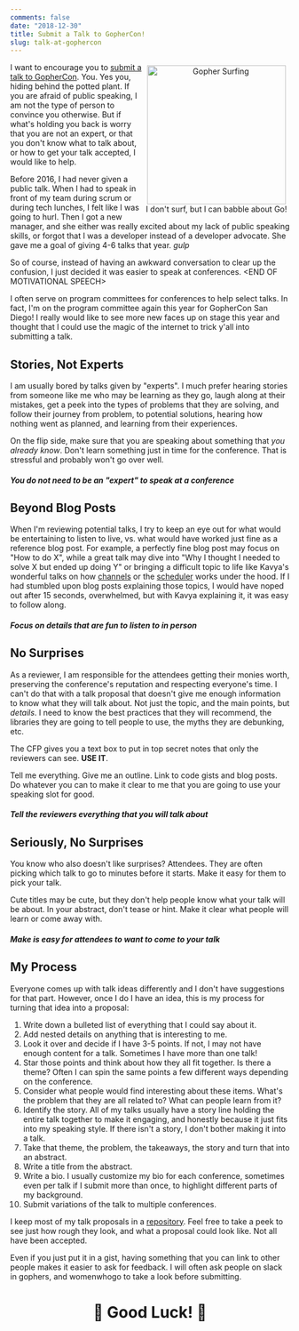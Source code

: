 ```yaml
---
comments: false
date: "2018-12-30"
title: Submit a Talk to GopherCon!
slug: talk-at-gophercon
---
```


<figure style="text-align: center; float: right; margin: 5px">
  <img src="/images/gophercon-2019.jpg" width="250" alt="Gopher Surfing" />
  <figcaption>
    I don't surf, but I can babble about Go!
  </figcaption>
</figure>

I want to encourage you to [submit a talk to GopherCon](https://www.papercall.io/gophercon-2019).
You. Yes you, hiding
behind the potted plant. If you are afraid of public speaking, I am not the type
of person to convince you otherwise. But if what's holding you back is worry that
you are not an expert, or that you don't know what to talk about, or how to get your
talk accepted, I would like to help.

Before 2016, I had never given a public talk. When I had to speak in front of my
team during scrum or during tech lunches, I felt like I was going to hurl. Then
I got a new manager, and she either was really excited about my lack of public
speaking skills, or forgot that I was a developer instead of a developer advocate.
She gave me a goal of giving 4-6 talks that year. _gulp_

So of course, instead of
having an awkward conversation to clear up the confusion, I just decided it was
easier to speak at conferences. &lt;END OF MOTIVATIONAL SPEECH&gt;

I often serve on program committees for conferences to help select talks. In fact,
I'm on the program committee again this year for GopherCon San Diego! I really would
like to see more new faces up on stage this year and thought that I could use the
magic of the internet to trick y'all into submitting a talk.

## Stories, Not Experts

I am usually bored by talks given by "experts".
I much prefer hearing stories from someone like me who may be learning as they go,
laugh along at their mistakes, get a peek into the types of problems that they are
solving, and follow their journey from problem, to potential solutions, hearing
how nothing went as planned, and learning from their experiences.

On the flip side, make sure that you are speaking about something that _you already
know_. Don't learn something just in time for the conference. That is stressful
and probably won't go over well.

##### You do not need to be an "expert" to speak at a conference

## Beyond Blog Posts

When I'm reviewing potential talks, I try to keep an eye out for what would be
entertaining to listen to live, vs. what would have worked just fine as a reference
blog post. For example, a perfectly fine blog post may focus on "How to do X", while
a great talk may dive into "Why I thought I needed to solve X but ended up doing Y"
or bringing a difficult topic to life like Kavya's wonderful talks on how [channels](https://www.youtube.com/watch?v=KBZlN0izeiY)
or the [scheduler](https://www.youtube.com/watch?v=YHRO5WQGh0k) works under the hood.
If I had stumbled upon blog posts explaining those topics, I would have noped
out after 15 seconds, overwhelmed, but with Kavya explaining it, it was easy to follow along.

##### Focus on details that are fun to listen to in person

## No Surprises

As a reviewer, I am responsible for the attendees getting their monies worth,
preserving the conference's reputation and respecting everyone's time. I can't do
that with a talk proposal that doesn't give me enough information to know what they
will talk about. Not just the topic, and the main points, but _details_. I need to know
the best practices that they will recommend, the libraries they are going to tell
people to use, the myths they are debunking, etc.

The CFP gives you a text box to put in top secret notes that only the reviewers can see.
**USE IT**.

Tell me everything. Give me an outline. Link to code gists and blog posts.
Do whatever you can to make it clear to me that you are going to use your speaking
slot for good.

##### Tell the reviewers everything that you will talk about

## Seriously, No Surprises

You know who also doesn't like surprises? Attendees. They are often picking which
talk to go to minutes before it starts. Make it easy for them to pick your talk.

Cute titles may be cute, but they don't help people know what your talk will be about.
In your abstract, don't tease or hint. Make it clear what people will learn
or come away with.

##### Make is easy for attendees to want to come to your talk

## My Process

Everyone comes up with talk ideas differently and I don't have suggestions for
that part. However, once I do I have an idea, this is my process for turning that
idea into a proposal:

1. Write down a bulleted list of everything that I could say about it.
1. Add nested details on anything that is interesting to me.
1. Look it over and decide if I have 3-5 points. If not, I may not have enough
  content for a talk. Sometimes I have more than one talk!
1. Star those points and think about how they all fit together. Is there a theme? Often
  I can spin the same points a few different ways depending on the conference.
1. Consider what people would find interesting about these items. What's the problem that they are all related to? What can people learn from it?
1. Identify the story. All of my talks usually have a story line holding the entire
  talk together to make it engaging, and honestly because it just fits into my
  speaking style. If there isn't a story, I don't bother making it into a talk.
1. Take that theme, the problem, the takeaways, the story and turn that into an abstract.
1. Write a title from the abstract.
1. Write a bio. I usually customize my bio for each conference,
  sometimes even per talk if I submit more than once, to highlight different parts of
  my background.
1. Submit variations of the talk to multiple conferences.

I keep most of my talk proposals in a [repository](https://github.com/carolynvs/cfp/tree/master/cfp).
Feel free to take a peek to see
just how rough they look, and what a proposal could look like. Not all have
been accepted.

Even if you just put it in a gist, having something that you can link to other people
makes it easier to ask for feedback. I will often ask people on slack in gophers,
and womenwhogo to take a look before submitting.

<h1 align="center">🤞 Good Luck! 🤞</h1>
